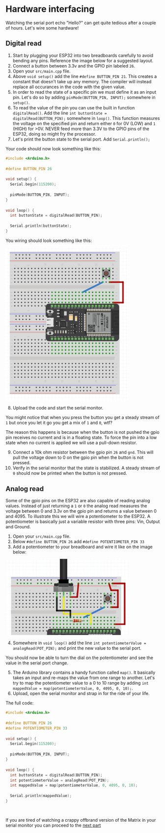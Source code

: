 # Hardware interfacing
Watching the serial port echo "Hello?" can get quite tedious after a couple of hours. Let's wire some hardware!

## Digital read
1. Start by plugging your ESP32 into two breadboards carefully to avoid bending any pins. Reference the image below for a suggested layout.
2. Connect a button between 3.3v and the GPIO pin labeled `26`.
3. Open your `src/main.cpp` file.
4. Above `void setup()` add the line `#define BUTTON_PIN 21`. This creates a constant that doesn't take up any memory. The compiler will instead replace all occurances in the code with the given value.
5. In order to read the state of a specific pin we must define it as an input pin. Let's do so by adding `pinMode(BUTTON_PIN, INPUT);` somewhere in `setup()`.
6. To read the value of the pin you can use the built in function `digitalRead()`. Add the line `int buttonState = digitalRead(BUTTON_PIN);` somewhere in `loop()`. This function measures the voltage on the specified pin and return either `0` for 0V (LOW) and `1` (HIGH) for >0V. NEVER feed more than 3.3V to the GPIO pins of the ESP32, doing so might fry the processor.
7. Let's print the button state to the serial port. Add `Serial.println();`

Your code should now look something like this:
```cpp
#include <Arduino.h>

#define BUTTON_PIN 26

void setup() {
  Serial.begin(115200);

  pinMode(BUTTON_PIN, INPUT);
}

void loop() {
  int buttonState = digitalRead(BUTTON_PIN);
  
  Serial.println(buttonState);
}
```
You wiring should look something like this:

<img src="images/button-wiring.png"  width="400px" />

8. Upload the code and start the serial monitor.

You might notice that when you press the button you get a steady stream of `1` but once you let it go you get a mix of `1` and `0`, wtf?

The reason this happens is because when the button is not pushed the gpio pin receives no current and is in a floating state. To force the pin into a low state when no current is applied we will use a pull-down resistor.

9. Connect a 10k ohm resistor between the gpio pin `26` and `gnd`. This will pull the voltage down to 0 on the gpio pin when the button is not pressed.
10. Verify in the serial monitor that the state is stabilized. A steady stream of `0` should now be printed when the button is not pressed.


## Analog read
Some of the gpio pins on the ESP32 are also capable of reading analog values. Instead of just returning a `1` or `0` the analog read measures the voltage between 0 and 3.3v on the gpio pin and returns a value between 0 and 4095.
To illustrate this we will wire a potentiometer to the ESP32. A potentiometer is basically just a variable resistor with three pins: Vin, Output and Ground.

1. Open your `src/main.cpp` file.
2. Below `#define BUTTON_PIN 26` add `#define POTENTIOMETER_PIN 33`
3. Add a potentiometer to your breadboard and wire it like on the image below:

<img src="images/potentiometer-wiring.png" width="400px">

4. Somewhere in `void loop()` add the line `int potentiometerValue = analogRead(POT_PIN);` and print the new value to the serial port.

You should now be able to turn the dial on the potentiometer and see the value in the serial port change.

5. The Arduino library contains a handy function called `map()`. It basically takes an input and re-maps the value from one range to another. 
Let's try to map the potentiometer value to a 0 to 10 range by adding `int mappedValue = map(potentiometerValue, 0, 4095, 0, 10);`.
6. Upload, open the serial monitor and strap in for the ride of your life.

The full code:

```cpp
#include <Arduino.h>

#define BUTTON_PIN 26
#define POTENTIOMETER_PIN 33

void setup() {
  Serial.begin(115200);

  pinMode(BUTTON_PIN, INPUT);
}

void loop() {
  int buttonState = digitalRead(BUTTON_PIN);
  int potentiometerValue = analogRead(POT_PIN);
  int mappedValue = map(potentiometerValue, 0, 4095, 0, 10);

  Serial.println(mappedValue);
}
```
<br/>

If you are tired of watching a crappy offbrand version of the Matrix in your serial monitor you can proceed to the [next part](3.ux.md)